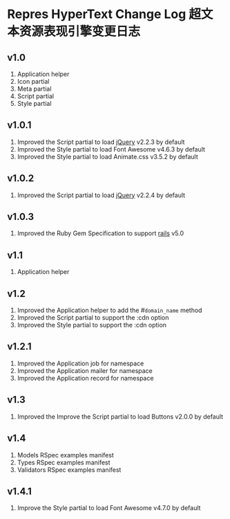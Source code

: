 # Repres HyperText Change Log 超文本资源表现引擎变更日志

## v1.0
1. Application helper
2. Icon partial
3. Meta partial
4. Script partial
5. Style partial

## v1.0.1
1. Improved the Script partial to load [jQuery](http://jquery.com/) v2.2.3 by default
2. Improved the Style partial to load Font Awesome v4.6.3 by default
3. Improved the Style partial to load Animate.css v3.5.2 by default

## v1.0.2
1. Improved the Script partial to load [jQuery](http://jquery.com/) v2.2.4 by default

## v1.0.3
1. Improved the Ruby Gem Specification to support [rails](https://github.com/rails/rails) v5.0

## v1.1
1. Application helper

## v1.2
1. Improved the Application helper to add the #``domain_name`` method
2. Improved the Script partial to support the :cdn option
3. Improved the Style partial to support the :cdn option

## v1.2.1
1. Improved the Application job for namespace
2. Improved the Application mailer for namespace
3. Improved the Application record for namespace

## v1.3
1. Improved the Improve the Script partial to load Buttons v2.0.0 by default

## v1.4
1. Models RSpec examples manifest
2. Types RSpec examples manifest
3. Validators RSpec examples manifest

## v1.4.1
1. Improve the Style partial to load Font Awesome v4.7.0 by default
